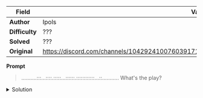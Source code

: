 |Field|Value|
|---|---|
|**Author**|Ipols|
|**Difficulty**|???|
|**Solved**|???|
|**Original**|https://discord.com/channels/1042924100760391710/1110625554476040323/1141085540888879194|

**Prompt**
> ..........:::...::::.:::::...::::::.::::::::::::...::...........
> What's the play?

<details>
  <summary>Solution</summary>
  

</details>
